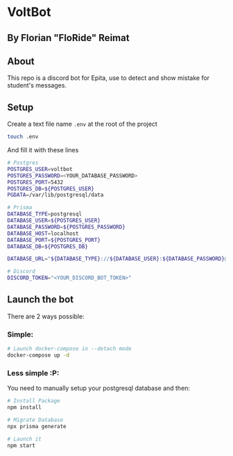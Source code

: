 # VoltBot
## By Florian "FloRide" Reimat

## About
This repo is a discord bot for Epita, use to detect and show mistake for student's messages.

## Setup
Create a text file name `.env` at the root of the project
```sh
touch .env
```

And fill it with these lines
```sh
# Postgres
POSTGRES_USER=voltbot
POSTGRES_PASSWORD=<YOUR_DATABASE_PASSWORD>
POSTGRES_PORT=5432
POSTGRES_DB=${POSTGRES_USER}
PGDATA=/var/lib/postgresql/data

# Prisma
DATABASE_TYPE=postgresql
DATABASE_USER=${POSTGRES_USER}
DATABASE_PASSWORD=${POSTGRES_PASSWORD}
DATABASE_HOST=localhost
DATABASE_PORT=${POSTGRES_PORT}
DATABASE_DB=${POSTGRES_DB}

DATABASE_URL="${DATABASE_TYPE}://${DATABASE_USER}:${DATABASE_PASSWORD}@${DATABASE_HOST}:${DATABASE_PORT}/${DATABASE_DB}?schema=public"

# Discord
DISCORD_TOKEN="<YOUR_DISCORD_BOT_TOKEN>"
``` 


## Launch the bot
There are 2 ways possible:

### Simple:
```sh 
# Launch docker-compose in --detach mode
docker-compose up -d
```

### Less simple :P:
You need to manually setup your postgresql database and then:
```sh
# Install Package
npm install

# Migrate Database
npx prisma generate

# Launch it
npm start
```
